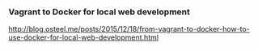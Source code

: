 ### Vagrant to Docker for local web development

http://blog.osteel.me/posts/2015/12/18/from-vagrant-to-docker-how-to-use-docker-for-local-web-development.html
